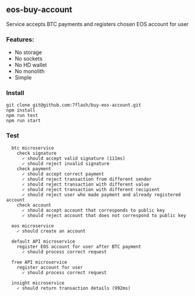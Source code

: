 ## eos-buy-account
Service accepts BTC payments and registers chosen EOS account for user

### Features:

 - No storage
 - No sockets
 - No HD wallet
 - No monolith
 - Simple

### Install
```
git clone git@github.com:7flash/buy-eos-account.git
npm install
npm run test
npm run start
```

### Test
```
  btc microservice
    check signature
      ✓ should accept valid signature (111ms)
      ✓ should reject invalid signature
    check payment
      ✓ should accept correct payment
      ✓ should reject transaction from different sender
      ✓ should reject transaction with different value
      ✓ should reject transaction with different recipient
      ✓ should reject user who made payment and already registered account
    check account
      ✓ should accept account that corresponds to public key
      ✓ should reject account that does not correspond to public key

  eos microservice
    ✓ should create an account

  default API microservice
    register EOS account for user after BTC payment
      ✓ should process correct request

  free API microservice
    register account for user
      ✓ should process correct request

  insight microservice
    ✓ should return transaction details (992ms)
```
